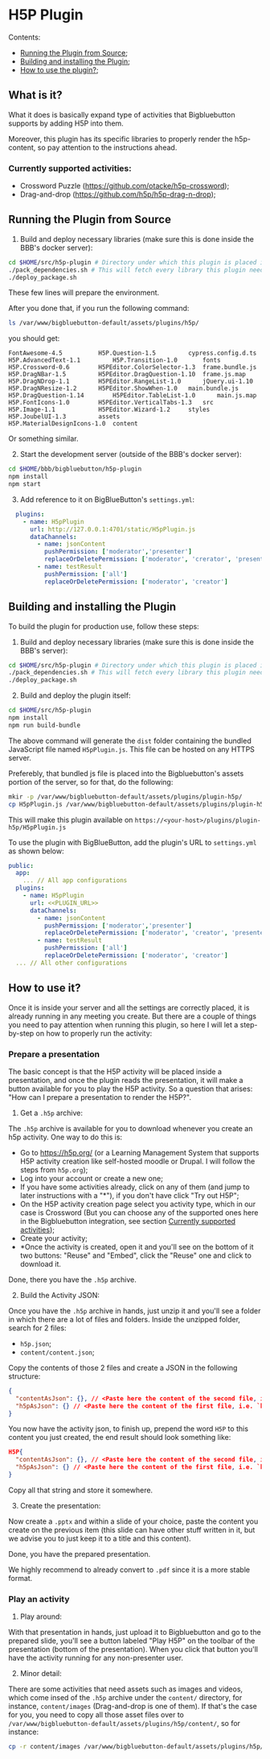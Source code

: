 # H5P Plugin

Contents:
- [Running the Plugin from Source](#running-the-plugin-from-source);
- [Building and installing the Plugin](#building-and-installing-the-plugin);
- [How to use the plugin?](#how-to-use-it);


## What is it?

What it does is basically expand type of activities that Bigbluebutton supports by adding H5P into them.

Moreover, this plugin has its specific libraries to properly render the h5p-content, so pay attention to the instructions ahead.

### Currently supported activities:

- Crossword Puzzle (https://github.com/otacke/h5p-crossword);
- Drag-and-drop (https://github.com/h5p/h5p-drag-n-drop);


## Running the Plugin from Source

1. Build and deploy necessary libraries (make sure this is done inside the BBB's docker server):

```bash
cd $HOME/src/h5p-plugin # Directory under which this plugin is placed in your computer. 
./pack_dependencies.sh # This will fetch every library this plugin needs
./deploy_package.sh
```

These few lines will prepare the environment.

After you done that, if you run the following command:

```bash
ls /var/www/bigbluebutton-default/assets/plugins/h5p/
```

you should get:

```log
FontAwesome-4.5		     H5P.Question-1.5		  cypress.config.d.ts
H5P.AdvancedText-1.1	     H5P.Transition-1.0		  fonts
H5P.Crossword-0.6	     H5PEditor.ColorSelector-1.3  frame.bundle.js
H5P.DragNBar-1.5	     H5PEditor.DragQuestion-1.10  frame.js.map
H5P.DragNDrop-1.1	     H5PEditor.RangeList-1.0	  jQuery.ui-1.10
H5P.DragNResize-1.2	     H5PEditor.ShowWhen-1.0	  main.bundle.js
H5P.DragQuestion-1.14	     H5PEditor.TableList-1.0	  main.js.map
H5P.FontIcons-1.0	     H5PEditor.VerticalTabs-1.3   src
H5P.Image-1.1		     H5PEditor.Wizard-1.2	  styles
H5P.JoubelUI-1.3	     assets
H5P.MaterialDesignIcons-1.0  content
```

Or something similar.

2. Start the development server (outside of the BBB's docker server):

```bash
cd $HOME/bbb/bigbluebutton/h5p-plugin
npm install
npm start
```

3. Add reference to it on BigBlueButton's `settings.yml`:

```yaml
  plugins:
    - name: H5pPlugin
      url: http://127.0.0.1:4701/static/H5pPlugin.js
      dataChannels:
        - name: jsonContent
          pushPermission: ['moderator','presenter']
          replaceOrDeletePermission: ['moderator', 'crerator', 'presenter']
        - name: testResult
          pushPermission: ['all']
          replaceOrDeletePermission: ['moderator', 'creator']
```

## Building and installing the Plugin

To build the plugin for production use, follow these steps:

1. Build and deploy necessary libraries (make sure this is done inside the BBB's server):

```bash
cd $HOME/src/h5p-plugin # Directory under which this plugin is placed in your computer. 
./pack_dependencies.sh # This will fetch every library this plugin needs
./deploy_package.sh
```

2. Build and deploy the plugin itself:

```bash
cd $HOME/src/h5p-plugin
npm install
npm run build-bundle
```

The above command will generate the `dist` folder containing the bundled JavaScript file named `H5pPlugin.js`. This file can be hosted on any HTTPS server.

Preferebly, that bundled js file is placed into the Bigbluebutton's assets portion of the server, so for that, do the following: 

```bash
mkir -p /var/www/bigbluebutton-default/assets/plugins/plugin-h5p/
cp H5pPlugin.js /var/www/bigbluebutton-default/assets/plugins/plugin-h5p/
```

This will make this plugin available on `https://<your-host>/plugins/plugin-h5p/H5pPlugin.js`

To use the plugin with BigBlueButton, add the plugin's URL to `settings.yml` as shown below:

```yaml
public:
  app:
    ... // All app configurations
  plugins:
    - name: H5pPlugin
      url: <<PLUGIN_URL>>
      dataChannels:
        - name: jsonContent
          pushPermission: ['moderator','presenter']
          replaceOrDeletePermission: ['moderator', 'creator', 'presenter']
        - name: testResult
          pushPermission: ['all']
          replaceOrDeletePermission: ['moderator', 'creator']
  ... // All other configurations
```

## How to use it?

Once it is inside your server and all the settings are correctly placed, it is already running in any meeting you create. But there are a couple of things you need to pay attention when running this plugin, so here I will let a step-by-step on how to properly run the activity:

### Prepare a presentation

The basic concept is that the H5P activity will be placed inside a presentation, and once the plugin reads the presentation, it will make a button available for you to play the H5P activity. So a question that arises: "How can I prepare a presentation to render the H5P?".

1. Get a `.h5p` archive:

The `.h5p` archive is available for you to download whenever you create an h5p activity. One way to do this is:
- Go to https://h5p.org/ (or a Learning Management System that supports H5P activity creation like self-hosted moodle or Drupal. I will follow the steps from `h5p.org`);
- Log into your account or create a new one;
- If you have some activities already, click on any of them (and jump to later instructions with a "*"), if you don't have click "Try out H5P";
- On the H5P activity creation page select you activity type, which in our case is Crossword (But you can choose any of the supported ones here in the Bigbluebutton integration, see section [Currently supported activities](#currently-supported-activities));
- Create your activity;
- *Once the activity is created, open it and you'll see on the bottom of it two buttons: "Reuse" and "Embed", click the "Reuse" one and click to download it.

Done, there you have the `.h5p` archive.

2. Build the Activity JSON:

Once you have the `.h5p` archive in hands, just unzip it and you'll see a folder in which there are a lot of files and folders.
Inside the unzipped folder, search for 2 files:

- `h5p.json`;
- `content/content.json`;

Copy the contents of those 2 files and create a JSON in the following structure:
```JSON
{
  "contentAsJson": {}, // <Paste here the content of the second file, i.e. `content/content.json`> 
  "h5pAsJson": {} // <Paste here the content of the first file, i.e. `h5p.json`> 
}
```

You now have the activity json, to finish up, prepend the word `H5P` to this content you just created, the end result should look something like:

```JSON
H5P{
  "contentAsJson": {}, // <Paste here the content of the second file, i.e. `content/content.json`> 
  "h5pAsJson": {} // <Paste here the content of the first file, i.e. `h5p.json`> 
}
```

Copy all that string and store it somewhere.

3. Create the presentation:

Now create a `.pptx` and within a slide of your choice, paste the content you create on the previous item (this slide can have other stuff written in it, but we advise you to just keep it to a title and this content).

Done, you have the prepared presentation.

We highly recommend to already convert to `.pdf` since it is a more stable format.

### Play an activity

1. Play around:

With that presentation in hands, just upload it to Bigbluebutton and go to the prepared slide, you'll see a button labeled "Play H5P" on the toolbar of the presentation (bottom of the presentation). When you click that button you'll have the activity running for any non-presenter user.

2. Minor detail:

There are some activities that need assets such as images and videos, which come insed of the `.h5p` archive under the `content/` directory, for instance, `content/images` (Drag-and-drop is one of them). If that's the case for you, you need to copy all those asset files over to `/var/www/bigbluebutton-default/assets/plugins/h5p/content/`, so for instance:

```bash
cp -r content/images /var/www/bigbluebutton-default/assets/plugins/h5p/content/
```



